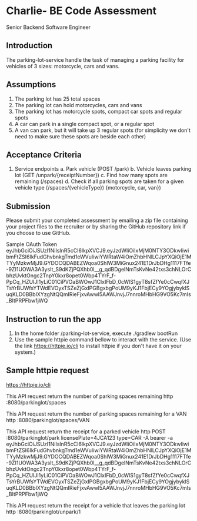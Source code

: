 # Charlie- BE Code Assessment

Senior Backend Software Engineer

## Introduction
The parking-lot-service handle the task of managing a parking facility for 
vehicles of 3 sizes: motorcycle, cars and vans.

## Assumptions
1. The parking lot has 25 total spaces
2. The parking lot can hold motorcycles, cars and vans
3. The parking lot has motorcycle spots, compact car spots and regular spots
4. A car can park in a single compact spot, or a regular spot
5. A van can park, but it will take up 3 regular spots (for simplicity we don't need to make
   sure these spots are beside each other)
   
## Acceptance Criteria
1. Service endpoints
   a. Park vehicle (POST /park)
   b. Vehicle leaves parking lot (GET /unpark/{receiptNumber})
   c. Find how many spots are remaining (/spaces)
   d. Check if all parking spots are taken for a given vehicle type (/spaces/{vehicleType}) {motorcycle, car, van})

## Submission
Please submit your completed assessment by emailing a zip file containing your project files to
the recruiter or by sharing the GitHub repository link if you choose to use GitHub.


Sample OAuth Token
eyJhbGciOiJSUzI1NiIsInR5cCI6IkpXVCJ9.eyJzdWIiOiIxMjM0NTY3ODkwIiwibmFtZSI6IkFudGhvbnkgTmd1eWVuIiwiYWRtaW4iOmZhbHNlLCJpYXQiOjE1MTYyMzkwMjJ9.GYDOCQDABEZWqoa0ShIW3MiGnux241E1DrJbDHg1117FTfe-9ZI1UOWA3A3ysIt_S9dKZjPQXhb0l__g_qdBDgelNmTsKvNe42txs3chNLOrCbhzUvktOngc2TnpY0kxr8opet0Wbp4TYrF_f-PpCq_HZUIJI1yLiC01CiPVOaBWOwJ1CIxIFbD_0cWlS1gyT8sfZfYe0cCwqfXJTsYrBUWfsYTWdEVOyxTSZeZjGxIPGBgxbgPoUM9yKJ1FbjECy9YOgjybyklSuqKLD0BBbIXYzgNtQQmIRieFjxvAwwl5AAWJnvjJ7nnroMHbHG9VO5Kc7mIs_BItPRPFbw1jWQ

## Instruction to run the app

1. In the home folder /parking-lot-service, execute ./gradlew bootRun
2. Use the sample httpie command bellow to interact with the service.  (Use the link https://httpie.io/cli to install httpie if you don't have it on your system.)

## Sample httpie request
https://httpie.io/cli

This API request return the number of parking spaces remaining
http :8080/parkinglot/spaces

This API request return the number of parking spaces remaining for a VAN
http :8080/parkinglot/spaces/VAN

This API request return the receipt for a parked vehicle
http POST :8080/parkinglot/park licensePlate=4JCA123 type=CAR -A bearer -a eyJhbGciOiJSUzI1NiIsInR5cCI6IkpXVCJ9.eyJzdWIiOiIxMjM0NTY3ODkwIiwibmFtZSI6IkFudGhvbnkgTmd1eWVuIiwiYWRtaW4iOmZhbHNlLCJpYXQiOjE1MTYyMzkwMjJ9.GYDOCQDABEZWqoa0ShIW3MiGnux241E1DrJbDHg1117FTfe-9ZI1UOWA3A3ysIt_S9dKZjPQXhb0l__g_qdBDgelNmTsKvNe42txs3chNLOrCbhzUvktOngc2TnpY0kxr8opet0Wbp4TYrF_f-PpCq_HZUIJI1yLiC01CiPVOaBWOwJ1CIxIFbD_0cWlS1gyT8sfZfYe0cCwqfXJTsYrBUWfsYTWdEVOyxTSZeZjGxIPGBgxbgPoUM9yKJ1FbjECy9YOgjybyklSuqKLD0BBbIXYzgNtQQmIRieFjxvAwwl5AAWJnvjJ7nnroMHbHG9VO5Kc7mIs_BItPRPFbw1jWQ

This API request return the receipt for a vehicle that leaves the parking lot
http :8080/parkinglot/unpark/1